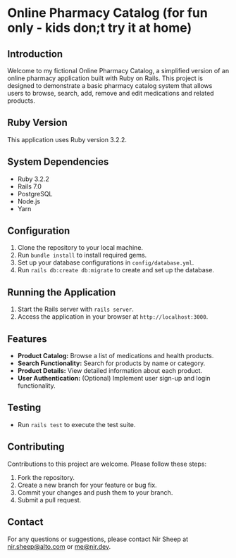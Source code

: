 # Online Pharmacy Catalog (for fun only - kids don;t try it at home)

## Introduction
Welcome to my fictional Online Pharmacy Catalog, a simplified version of an online pharmacy application built with Ruby on Rails. This project is designed to demonstrate a basic pharmacy catalog system that allows users to browse, search, add, remove and edit medications and related products.

## Ruby Version
This application uses Ruby version 3.2.2.

## System Dependencies
- Ruby 3.2.2
- Rails 7.0
- PostgreSQL
- Node.js
- Yarn

## Configuration
1. Clone the repository to your local machine.
2. Run `bundle install` to install required gems.
3. Set up your database configurations in `config/database.yml`.
4. Run `rails db:create db:migrate` to create and set up the database.

## Running the Application
1. Start the Rails server with `rails server`.
2. Access the application in your browser at `http://localhost:3000`.

## Features
- **Product Catalog:** Browse a list of medications and health products.
- **Search Functionality:** Search for products by name or category.
- **Product Details:** View detailed information about each product.
- **User Authentication:** (Optional) Implement user sign-up and login functionality.

## Testing
- Run `rails test` to execute the test suite.

## Contributing
Contributions to this project are welcome. Please follow these steps:
1. Fork the repository.
2. Create a new branch for your feature or bug fix.
3. Commit your changes and push them to your branch.
4. Submit a pull request.

## Contact
For any questions or suggestions, please contact Nir Sheep at nir.sheep@alto.com or me@nir.dev.
